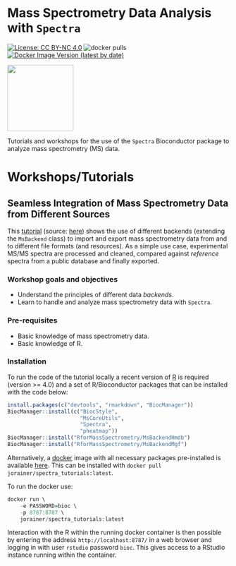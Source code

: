 # Mass Spectrometry Data Analysis with `Spectra`

[![License: CC BY-NC 4.0](https://img.shields.io/badge/License-CC%20BY--NC%204.0-lightgrey.svg)](https://creativecommons.org/licenses/by-nc/4.0/)
![docker pulls](https://img.shields.io/docker/pulls/jorainer/spectra_tutorials)
[![Docker Image Version (latest by date)](https://img.shields.io/docker/v/jorainer/spectra_tutorials?label=docker%20image)](https://hub.docker.com/repository/docker/jorainer/spectra_tutorials)

<img
src="https://raw.githubusercontent.com/rformassspectrometry/stickers/master/Spectra/Spectra.png"
height="150">

Tutorials and workshops for the use of the `Spectra` Bioconductor package to
analyze mass spectrometry (MS) data.

# Workshops/Tutorials

## Seamless Integration of Mass Spectrometry Data from Different Sources

This
[tutorial](https://jorainer.github.io/SpectraTutorials/articles/analyzing-MS-data-from-different-sources-with-Spectra.html)
(source: [here](https://github.com/jorainer/SpectraTutorials/blob/main/vignettes/analyzing-MS-data-from-different-sources-with-Spectra.Rmd))
shows the use of different backends (extending the `MsBackend` class) to import
and export mass spectrometry data from and to different file formats (and
resources). As a simple use case, experimental MS/MS spectra are processed and
cleaned, compared against *reference* spectra from a public database and finally
exported.

### Workshop goals and objectives

- Understand the principles of different data *backends*.
- Learn to handle and analyze mass spectrometry data with `Spectra`.

### Pre-requisites

- Basic knowledge of mass spectrometry data.
- Basic knowledge of R.

### Installation

To run the code of the tutorial locally a recent version of
[R](https://r-project.org) is required (version >= 4.0) and a set of
R/Bioconductor packages that can be installed with the code below:

```r
install.packages(c("devtools", "rmarkdown", "BiocManager"))
BiocManager::install(c("BiocStyle",
                       "MsCoreUtils",
                       "Spectra",
                       "pheatmap"))
BiocManager::install("RforMassSpectrometry/MsBackendHmdb")
BiocManager::install("RforMassSpectrometry/MsBackendMgf")
```

Alternatively, a [docker](https://www.docker.com/) image with all necessary
packages pre-installed is available
[here](https://hub.docker.com/r/jorainer/spectra_tutorials). This can be
installed with `docker pull jorainer/spectra_tutorials:latest`.

To run the docker use:

```r
docker run \
 	-e PASSWORD=bioc \
 	-p 8787:8787 \
 	jorainer/spectra_tutorials:latest
```

Interaction with the R within the running docker container is then possible
by entering the address `http://localhost:8787/` in a web browser and logging in
with user `rstudio` password `bioc`. This gives access to a RStudio instance
running within the container.
